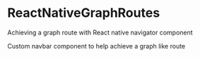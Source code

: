 # ReactNativeGraphRoutes
Achieving a graph route with React native navigator component

Custom navbar component to help achieve a graph like route
